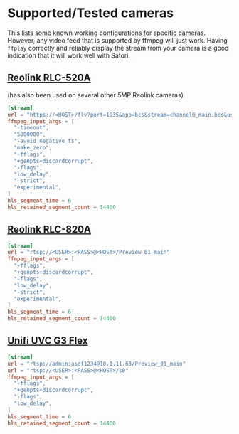 # Supported/Tested cameras

This lists some known working configurations for specific cameras.
However, any video feed that is supported by ffmpeg will just work.
Having `ffplay` correctly and reliably display the stream from your camera is a good indication that it will work well with Satori.

## [Reolink RLC-520A](https://reolink.com/product/rlc-520a/)

(has also been used on several other 5MP Reolink cameras)

```toml
[stream]
url = "https://<HOST>/flv?port=1935&app=bcs&stream=channel0_main.bcs&user=<USER>&password=<PASS>"
ffmpeg_input_args = [
  "-timeout",
  "5000000",
  "-avoid_negative_ts",
  "make_zero",
  "-fflags",
  "+genpts+discardcorrupt",
  "-flags",
  "low_delay",
  "-strict",
  "experimental",
]
hls_segment_time = 6
hls_retained_segment_count = 14400
```

## [Reolink RLC-820A](https://reolink.com/product/rlc-820a/)

```toml
[stream]
url = "rtsp://<USER>:<PASS>@<HOST>/Preview_01_main"
ffmpeg_input_args = [
  "-fflags",
  "+genpts+discardcorrupt",
  "-flags",
  "low_delay",
  "-strict",
  "experimental",
]
hls_segment_time = 6
hls_retained_segment_count = 14400
```

## [Unifi UVC G3 Flex](https://uk.store.ui.com/uk/en/products/uvc-g3-flex)

```toml
[stream]
url = "rtsp://admin:asdf1234@10.1.11.63/Preview_01_main"
url = "rtsp://<USER>:<PASS>@<HOST>/s0"
ffmpeg_input_args = [
  "-fflags",
  "+genpts+discardcorrupt",
  "-flags",
  "low_delay",
]
hls_segment_time = 6
hls_retained_segment_count = 14400
```
